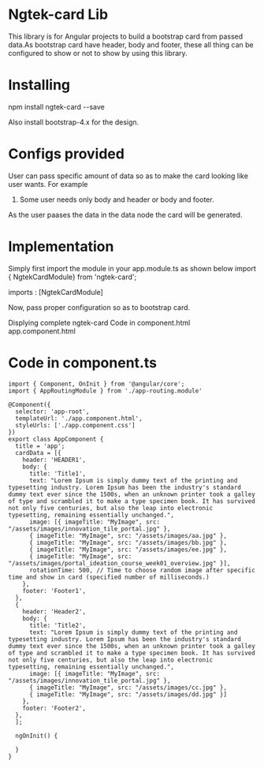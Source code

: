# Ngtek-card Lib

This library is for Angular  projects to build a bootstrap card from passed data.As bootstrap card have header, body and footer, these all thing can be configured to show or not to show by using this library.

# Installing
npm install ngtek-card --save

Also install bootstrap-4.x for the design.


# Configs provided

User can pass specific amount of data so as to make the card looking like user wants. For example 
1) Some user needs only body and header or body and footer.

As the user paases the data in the data node the card will be generated.

# Implementation
Simply first import the module in your app.module.ts as shown below
import { NgtekCardModule} from 'ngtek-card';

imports : [NgtekCardModule]

Now, pass proper configuration so as to bootstrap card.

Displying complete ngtek-card
Code in component.html
app.component.html

<div class="row">
    <div class="col-md-3 text-center p-5" *ngFor="let cdata of cardData">
        <lib-ngtek-card [data]="cdata"></lib-ngtek-card>
    </div>
</div>

# Code in component.ts
```
import { Component, OnInit } from '@angular/core';
import { AppRoutingModule } from './app-routing.module'

@Component({
  selector: 'app-root',
  templateUrl: './app.component.html',
  styleUrls: ['./app.component.css']
})
export class AppComponent {
  title = 'app';
  cardData = [{
    header: 'HEADER1',
    body: {
      title: 'Title1',
      text: "Lorem Ipsum is simply dummy text of the printing and typesetting industry. Lorem Ipsum has been the industry's standard dummy text ever since the 1500s, when an unknown printer took a galley of type and scrambled it to make a type specimen book. It has survived not only five centuries, but also the leap into electronic typesetting, remaining essentially unchanged.",
      image: [{ imageTitle: "MyImage", src: "/assets/images/innovation_tile_portal.jpg" },
      { imageTitle: "MyImage", src: "/assets/images/aa.jpg" },
      { imageTitle: "MyImage", src: "/assets/images/bb.jpg" },
      { imageTitle: "MyImage", src: "/assets/images/ee.jpg" },
      { imageTitle: "MyImage", src: "/assets/images/portal_ideation_course_week01_overview.jpg" }],
      rotationTime: 500, // Time to choose random image after specific time and show in card (specified number of milliseconds.)
    },
    footer: 'Footer1',
  },
  {
    header: 'Header2',
    body: {
      title: 'Title2',
      text: "Lorem Ipsum is simply dummy text of the printing and typesetting industry. Lorem Ipsum has been the industry's standard dummy text ever since the 1500s, when an unknown printer took a galley of type and scrambled it to make a type specimen book. It has survived not only five centuries, but also the leap into electronic typesetting, remaining essentially unchanged.",
      image: [{ imageTitle: "MyImage", src: "/assets/images/innovation_tile_portal.jpg" },
      { imageTitle: "MyImage", src: "/assets/images/cc.jpg" },
      { imageTitle: "MyImage", src: "/assets/images/dd.jpg" }]
    },
    footer: 'Footer2',
  },
  ];

  ngOnInit() {

  }
}
```
